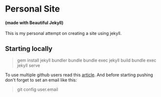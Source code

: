 # Personal Site
#### (made with Beautiful Jekyll)

This is my personal attempt on creating a site using jekyll.

## Starting locally 

> gem install jekyll bundler
> bundle
> bundle exec jekyll build
> bundle exec jekyll serve

To use multiple github users read this [article](https://www.freecodecamp.org/news/manage-multiple-github-accounts-the-ssh-way-2dadc30ccaca/). And before starting pushing don't forget to set an email like this:
> git config user.email